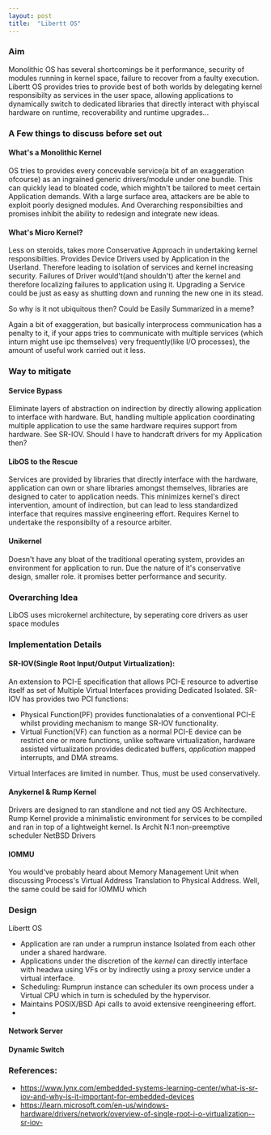```yaml
---
layout: post
title:  "Libertt OS"
---
```




### Aim
Monolithic OS has several shortcomings be it performance, security of modules running in kernel space, failure to recover from a faulty execution. Libertt OS provides tries to provide best of both worlds by delegating  kernel responsibilty as services in the user space, allowing applications to dynamically switch to dedicated libraries that directly interact with phyiscal hardware on runtime, recoverability and runtime upgrades...

### A Few things to discuss before set out 
#### What's a Monolithic Kernel
OS tries to provides every concevable service(a bit of an exaggeration ofcourse) as an ingrained generic drivers/module under one bundle. This can quickly lead to bloated code, which mightn't be tailored to meet certain Application demands. With a large surface area, attackers are be able to exploit poorly designed modules. And Overarching responsibilties and promises inhibit the ability to redesign and integrate new ideas.

#### What's Micro Kernel?
Less on steroids, takes more Conservative Approach in undertaking kernel responsibilties. Provides Device Drivers used by Application in the Userland. Therefore leading to isolation of services and kernel increasing security. Failures of Driver would't(and shouldn't) after the kernel and therefore localizing failures to application using it. Upgrading a Service could be just as easy as shutting down and running the new one in its stead.

So why is it not ubiquitous then? Could be Easily Summarized in a meme?

Again a bit of exaggeration, but basically interprocess communication has a penalty to it, if your apps tries to communicate with multiple services (which inturn might use ipc themselves) very frequently(like I/O processes), the amount of useful work carried out it less. 

### Way to mitigate
#### Service Bypass
Eliminate layers of abstraction on indirection by directly allowing application to interface with hardware. But, handling multiple application coordinating multiple application to use the same hardware requires support from hardware. See SR-IOV. Should I have to handcraft drivers for my Application then?

#### LibOS to the Rescue
Services are provided by libraries that directly interface with the hardware, application can own or share libraries amongst themselves, libraries are designed to cater to application needs. This minimizes kernel's direct intervention, amount of indirection, but can lead to less standardized interface that requires massive engineering effort. 
Requires Kernel to undertake the responsibilty of a resource arbiter.


#### Unikernel
Doesn't have any bloat of the traditional operating system, provides an environment for application to run.
Due the nature of it's conservative design, smaller role. it promises better performance and security.

### Overarching Idea
LibOS uses microkernel architecture, by seperating core drivers as user space modules

### Implementation Details
#### SR-IOV(Single Root Input/Output Virtualization):
An extension to PCI-E specification that allows PCI-E resource to advertise itself as set of Multiple Virtual Interfaces providing Dedicated Isolated.
SR-IOV has provides two PCI functions:
- Physical Function(PF) provides functionalaties of a conventional PCI-E whilst providing mechanism to mange SR-IOV functionality.
- Virtual Function(VF) can function as a normal PCI-E device can be restrict one or more functions, unlike software virtualization, hardware assisted virtualization provides dedicated buffers, *application* mapped interrupts, and DMA streams.

Virtual Interfaces are limited in number. Thus, must be used conservatively.


#### Anykernel & Rump Kernel
Drivers are designed to ran standlone and not tied any OS Architecture.
Rump Kernel provide a minimalistic environment for services to be compiled and ran in top of a lightweight kernel. Is Archit
N:1 non-preemptive scheduler
NetBSD Drivers
#### IOMMU
You would've probably heard about Memory Management Unit when discussing Process's Virtual Address Translation to Physical Address. Well, the same could be said for IOMMU which 

### Design
Libertt OS 
- Application are ran under a rumprun instance Isolated from each other under a shared hardware. 
- Applications under the discretion of the *kernel* can directly interface with headwa using VFs or by indirectly using a proxy service under a virtual interface.
- Scheduling: Rumprun instance can scheduler its own process under a Virtual CPU which in turn is scheduled by the hypervisor.
- Maintains POSIX/BSD Api calls to avoid extensive reengineering effort.
- 

#### Network Server

#### Dynamic Switch


### References:
- https://www.lynx.com/embedded-systems-learning-center/what-is-sr-iov-and-why-is-it-important-for-embedded-devices
- https://learn.microsoft.com/en-us/windows-hardware/drivers/network/overview-of-single-root-i-o-virtualization--sr-iov-

